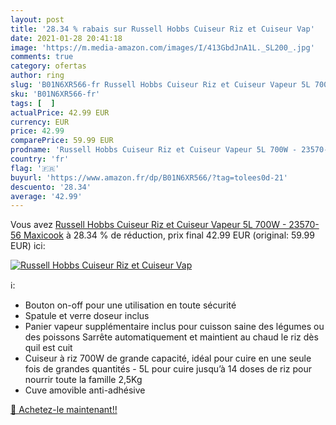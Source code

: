 ```yaml
---
layout: post
title: '28.34 % rabais sur Russell Hobbs Cuiseur Riz et Cuiseur Vap'
date: 2021-01-28 20:41:18
image: 'https://m.media-amazon.com/images/I/413GbdJnA1L._SL200_.jpg'
comments: true
category: ofertas
author: ring
slug: 'B01N6XR566-fr Russell Hobbs Cuiseur Riz et Cuiseur Vapeur 5L 700W -...'
sku: 'B01N6XR566-fr'
tags: [  ]
actualPrice: 42.99 EUR
currency: EUR
price: 42.99
comparePrice: 59.99 EUR
prodname: 'Russell Hobbs Cuiseur Riz et Cuiseur Vapeur 5L 700W - 23570-56 Maxicook'
country: 'fr'
flag: '🇫🇷'
buyurl: 'https://www.amazon.fr/dp/B01N6XR566/?tag=tolees0d-21'
descuento: '28.34'
average: '42.99'
---
```


Vous avez [Russell Hobbs Cuiseur Riz et Cuiseur Vapeur 5L 700W - 23570-56 Maxicook](https://www.amazon.fr/dp/B01N6XR566/?tag=tolees0d-21)  à  28.34 % de réduction, prix final  42.99 EUR (original: 59.99 EUR) ici:

[![Russell Hobbs Cuiseur Riz et Cuiseur Vap](https://m.media-amazon.com/images/I/413GbdJnA1L._SL200_.jpg)](https://www.amazon.fr/dp/B01N6XR566/?tag=tolees0d-21)

ℹ️:

- Bouton on-off pour une utilisation en toute sécurité
- Spatule et verre doseur inclus
- Panier vapeur supplémentaire inclus pour cuisson saine des légumes ou des poissons Sarrête automatiquement et maintient au chaud le riz dès quil est cuit
- Cuiseur à riz 700W de grande capacité, idéal pour cuire en une seule fois de grandes quantités - 5L pour cuire jusqu’à 14 doses de riz pour nourrir toute la famille 2,5Kg
- Cuve amovible anti-adhésive

[🛒 Achetez-le maintenant!!](https://www.amazon.fr/dp/B01N6XR566/?tag=tolees0d-21)
